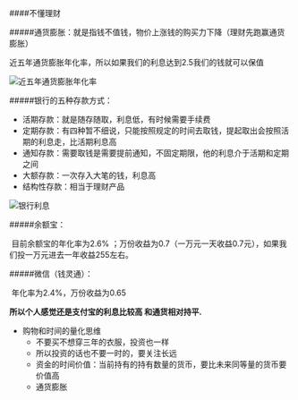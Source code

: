 ####不懂理财

#####通货膨胀：就是指钱不值钱，物价上涨钱的购买力下降（理财先跑赢通货膨胀）

近五年通货膨胀年化率，所以如果我们的利息达到2.5我们的钱就可以保值

![近五年通货膨胀年化率](file:///D:/DevelopTools/Typora/md/pic/%E9%80%9A%E8%B4%A7%E8%86%A8%E8%83%80.png?lastModify=1563599128)

#####银行的五种存款方式：

- 活期存款：就是随存随取，利息低，有时候需要手续费
- 定期存款：有四种暂不细说，只能按照规定的时间去取钱，提起取出会按照活期的利息走，比活期利息高
- 通知存款：需要取钱是需要提前通知，不固定期限，他的利息介于活期和定期之间
- 大额存款：一次存入大笔的钱，利息高
- 结构性存款：相当于理财产品

![银行利息](D:\DevelopTools\Typora\md\pic\银行利息.jpg)

#####余额宝：

​	目前余额宝的年化率为2.6% ；万份收益为0.7（一万元一天收益0.7元），如果我们投一万元进去一年收益255左右。

#####微信（钱灵通）：

​	年化率为2.4%，万份收益为0.65

**所以个人感觉还是支付宝的利息比较高 和通货相对持平.**



- 购物和时间的量化思维
  - 不要买不想穿三年的衣服，投资也一样
  - 所以投资的话也不要一时的，要关注长远
  - 资金的时间价值：当前持有的持有数量的货币，要比未来同等量的货币要价值高
  - 通货膨胀